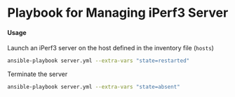 # Playbook for Managing iPerf3 Server

#### Usage
Launch an iPerf3 server on the host defined in the inventory file (`hosts`)
```bash
ansible-playbook server.yml --extra-vars "state=restarted"
```

Terminate the server
```bash
ansible-playbook server.yml --extra-vars "state=absent"
```
